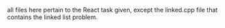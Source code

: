 all files here pertain to the React task given, except the linked.cpp file that contains the linked list problem.
